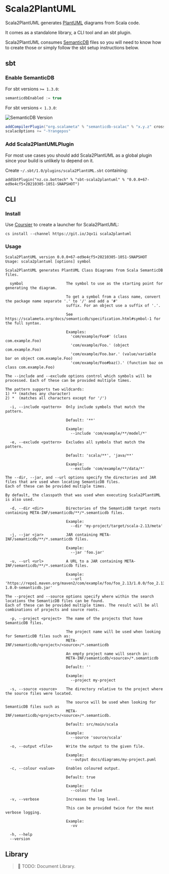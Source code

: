 # Scala2PlantUML

Scala2PlantUML generates [PlantUML] diagrams from Scala code.

It comes as a standalone library, a CLI tool and an sbt plugin.

Scala2PlantUML consumes [SemanticDB] files so you will need to know how to create those or simply follow the sbt setup
instructions below.

## sbt

### Enable SemanticDB

For sbt versions `>= 1.3.0`:

```sbt
semanticdbEnabled := true
```

For sbt versions `< 1.3.0`:

![SemanticDB Version](https://img.shields.io/maven-central/v/org.scalameta/semanticdb-scalac_2.12.13?label=SemanticDB)

```sbt
addCompilerPlugin("org.scalameta" % "semanticdb-scalac" % "x.y.z" cross CrossVersion.full)
scalacOptions += "-Yrangepos"
```

### Add Scala2PlantUMLPlugin

For most use cases you should add Scala2PlantUML as a global plugin since your build is unlikely to depend on it.

Create `~/.sbt/1.0/plugins/scala2PlantUML.sbt` containing:

```text
addSbtPlugin("nz.co.bottech" % "sbt-scala2plantuml" % "0.0.0+67-ed9e4cf5+20210305-1051-SNAPSHOT")
```

## CLI

### Install

Use [Coursier] to create a launcher for Scala2PlantUML:

```shell
cs install --channel https://git.io/Jqv1i scala2plantuml
```

### Usage

```text
Scala2PlantUML version 0.0.0+67-ed9e4cf5+20210305-1051-SNAPSHOT
Usage: scala2plantuml [options] symbol

Scala2PlantUML generates PlantUML Class Diagrams from Scala SemanticDB files.

  symbol                   The symbol to use as the starting point for generating the diagram.

                           To get a symbol from a class name, convert the package name separate '.' to '/' and add a '#'
                           suffix. For an object use a suffix of '.'.

                           See https://scalameta.org/docs/semanticdb/specification.html#symbol-1 for the full syntax.

                           Examples:
                             'com/example/Foo#' (class com.example.Foo)
                             'com/example/Foo.' (object com.example.Foo)
                             'com/example/Foo.bar.' (value/variable bar on object com.example.Foo)
                             'com/example/Foo#baz().' (function baz on class com.example.Foo)

The --include and --exclude options control which symbols will be processed. Each of these can be provided multiple times.

The pattern supports two wildcards:
1) ** (matches any character)
2) *  (matches all characters except for '/')

  -i, --include <pattern>  Only include symbols that match the pattern.

                           Default: '**'

                           Example:
                             --include 'com/example/**/model/*'

  -e, --exclude <pattern>  Excludes all symbols that match the pattern.

                           Default: 'scala/**', 'java/**'

                           Example:
                             --exclude 'com/example/**/data/*'

The --dir, --jar, and --url options specify the directories and JAR files that are used when locating SemanticDB files.
Each of these can be provided multiple times.

By default, the classpath that was used when executing Scala2PlantUML is also used.

  -d, --dir <dir>          Directories of the SemanticDB target roots containing META-INF/semanticdb/**/*.semanticdb files.

                           Example:
                             --dir 'my-project/target/scala-2.13/meta'

  -j, --jar <jar>          JAR containing META-INF/semanticdb/**/*.semanticdb files.

                           Example:
                             --jar 'foo.jar'

  -u, --url <url>          A URL to a JAR containing META-INF/semanticdb/**/*.semanticdb files.

                           Example:
                             --url 'https://repo1.maven.org/maven2/com/example/foo/foo_2.13/1.0.0/foo_2.13-1.0.0-semanticdb.jar'

The --project and --source options specify where within the search locations the SemanticDB files can be found.
Each of these can be provided multiple times. The result will be all combinations of projects and source roots.

  -p, --project <project>  The name of the projects that have SemanticDB files.

                           The project name will be used when looking for SemanticDB files such as:
                           META-INF/semanticdb/<project>/<source>/*.semanticdb

                           An empty project name will search in:
                           META-INF/semanticdb/<source>/*.semanticdb

                           Default: ''

                           Example:
                             --project my-project

  -s, --source <source>    The directory relative to the project where the source files were located.

                           The source will be used when looking for SemanticDB files such as
                           META-INF/semanticdb/<project>/<source>/*.semanticdb.

                           Default: src/main/scala

                           Example:
                             --source 'source/scala'

  -o, --output <file>      Write the output to the given file.

                           Example:
                             --output docs/diagrams/my-project.puml

  -c, --colour <value>     Enables coloured output.

                           Default: true

                           Example:
                             --colour false

  -v, --verbose            Increases the log level.

                           This can be provided twice for the most verbose logging.

                           Example:
                             -vv

  -h, --help
  --version
```

## Library

> 🚧 TODO: Document Library.

[coursier]: https://get-coursier.io/docs/cli-install
[plantuml]: https://plantuml.com/
[semanticdb]: https://scalameta.org/docs/semanticdb/guide.html
